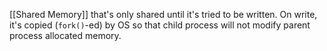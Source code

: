 [[Shared Memory]] that's only shared until it's tried to be written. On write, it's copied (`fork()`-ed) by OS so that child process will not modify parent process allocated memory.
